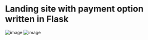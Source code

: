 # Landing site with payment option written in Flask
![image](https://user-images.githubusercontent.com/91896985/165403515-b399f53d-bac9-42a9-9817-ca1db0f0a27f.png)
![image](https://user-images.githubusercontent.com/91896985/165403547-daa688fd-17e3-4af7-b201-ce2d4646725c.png)
